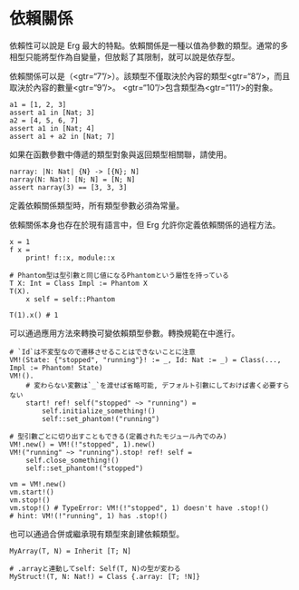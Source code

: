 # 依賴關係

依賴性可以說是 Erg 最大的特點。依賴關係是一種以值為參數的類型。通常的多相型只能將型作為自變量，但放鬆了其限制，就可以說是依存型。

依賴關係可以是（<gtr=“7”/>）。該類型不僅取決於內容的類型<gtr=“8”/>，而且取決於內容的數量<gtr=“9”/>。 <gtr=“10”/>包含類型為<gtr=“11”/>的對象。


```erg
a1 = [1, 2, 3]
assert a1 in [Nat; 3]
a2 = [4, 5, 6, 7]
assert a1 in [Nat; 4]
assert a1 + a2 in [Nat; 7]
```

如果在函數參數中傳遞的類型對象與返回類型相關聯，請使用。


```erg
narray: |N: Nat| {N} -> [{N}; N]
narray(N: Nat): [N; N] = [N; N]
assert narray(3) == [3, 3, 3]
```

定義依賴關係類型時，所有類型參數必須為常量。

依賴關係本身也存在於現有語言中，但 Erg 允許你定義依賴關係的過程方法。


```erg
x = 1
f x =
    print! f::x, module::x

# Phantom型は型引數と同じ値になるPhantomという屬性を持っている
T X: Int = Class Impl := Phantom X
T(X).
    x self = self::Phantom

T(1).x() # 1
```

可以通過應用方法來轉換可變依賴類型參數。轉換規範在中進行。


```erg
# `Id`は不変型なので遷移させることはできないことに注意
VM!(State: {"stopped", "running"}! := _, Id: Nat := _) = Class(..., Impl := Phantom! State)
VM!().
    # 変わらない変數は`_`を渡せば省略可能, デフォルト引數にしておけば書く必要すらない
    start! ref! self("stopped" ~> "running") =
        self.initialize_something!()
        self::set_phantom!("running")

# 型引數ごとに切り出すこともできる(定義されたモジュール內でのみ)
VM!.new() = VM!(!"stopped", 1).new()
VM!("running" ~> "running").stop! ref! self =
    self.close_something!()
    self::set_phantom!("stopped")

vm = VM!.new()
vm.start!()
vm.stop!()
vm.stop!() # TypeError: VM!(!"stopped", 1) doesn't have .stop!()
# hint: VM!(!"running", 1) has .stop!()
```

也可以通過合併或繼承現有類型來創建依賴類型。


```erg
MyArray(T, N) = Inherit [T; N]

# .arrayと連動してself: Self(T, N)の型が変わる
MyStruct!(T, N: Nat!) = Class {.array: [T; !N]}
```